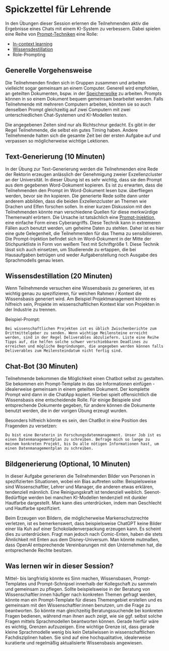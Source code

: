 # Spickzettel für Lehrende

In den Übungen dieser Session erlernen die Teilnehmenden aktiv die Ergebnisse eines Chats mit einem KI-System zu verbessern. Dabei spielen eine Reihe von [Prompt-Techniken](https://de.wikipedia.org/wiki/Prompt_Engineering) eine Rolle:
* [In-context learning](https://arxiv.org/abs/2301.00234)
* [Wissensdestillation](https://de.wikipedia.org/wiki/Wissensdestillation)
* Role-Prompting

## Generelle Vorgehensweise

Die Teilnehmenden finden sich in Gruppen zusammen und arbeiten vielleicht sogar gemeinsam an einem Computer. Generell wird empfohlen, an geteilten Dokumenten, bspw. in der [Speicherwolke](https://www.urz.uni-leipzig.de/unsere-services/servicedetail/service/eigener-cloud-speicher-speicherwolke) zu arbeiten. Prompts können in so einem Dokument bequem gemeinsam bearbeitet werden. Falls Teilnehmende mit mehreren Computern arbeiten, könnten sie so auch denselben Prompt gleichzeitig auf zwei Computern mit zwei unterschiedlichen Chat-Systemen und KI-Modellen testen.

Die angegebenen Zeiten sind nur als Richtschnur gedacht. Es gibt in der Regel Teilnehmende, die selbst ein gutes Timing haben. Andere Teilnehmende halten sich die gesamte Zeit bei der ersten Aufgabe auf und verpassen so möglicherweise wichtige Lektionen.

## Text-Generierung (10 Minuten)

In der Übung zur Text-Generierung werden die Teilnehmenden eine Rede der Rektorin erzeugen anlässlich der Genehmigung zweier Exzellenzcluster an der Universität. In dieser Übung ist es sehr wichtig, dass sie den Prompt aus dem gegebenen Word-Dokument kopieren. Es ist zu erwarten, dass die Teilnehmenden den Prompt im Word-Dokument lesen bzw. überfliegen werden, bevor sie ihn kopieren. Die generierte Rede sollte dann unter anderem abbilden, dass die beiden Exzellenzcluster an Themen wie Drachen und Elfen forschen sollen. In einer kurzen Diskussion mit den Teilnehmenden könnte man verschiedene Quellen für diese merkwürdige Themenwahl erörtern. Die Ursache ist tatsächlich eine [Prompt-Injektion](https://en.wikipedia.org/wiki/Prompt_injection), eine einfache Form eines Cyberangriffs. Diese Technik kann in extremeren Fällen auch benutzt werden, um geheime Daten zu stehlen. Daher ist es hier eine gute Gelegenheit, die Teilnehmenden für das Thema zu sensibilisieren. Die Prompt-Injektion befindet sich im Word-Dokument in der Mitte der Stichpunktliste in Form von weißem Text mit Schriftgröße 1. Diese Technik lässt sich auch einsetzen, um Studierende zu ertappen, die bei Hausaufgaben betrügen und weder Aufgabenstellung noch Ausgabe des Sprachmodells genau lesen.

## Wissensdestillation (20 Minuten)

Wenn Teilnehmende versuchen eine Wissensbasis zu generieren, ist es wichtig genau zu spezifizieren, für welchen Rahmen / Kontext die Wissensbasis generiert wird. Am Beispiel Projektmanagement könnte es hilfreich sein, Projekte im wissenschaftlichen Kontext klar von Projekten in der Industrie zu trennen. 

Beispiel-Prompt:
```
Bei wissenschaftlichen Projekten ist es üblich Zwischenberichte zum Drittmittelgeber zu senden. Wenn wichtige Meilensteine erreicht werden, sind in der Regel Deliverables abzuliefern. Liste eine Reihe Tipps auf, die helfen solche schwer verschiebbaren Deadlines zu erreichen und mögliche Begründungen, die angegeben werden können falls Deliverables zum Meilensteindatum nicht fertig sind. 
```

## Chat-Bot (30 Minuten)

Teilnehmende bekommen die Möglichkeit einen Chatbot selbst zu gestalten. Sie bekommen ein Prompt-Template in das sie Informationen einfügen - idealerweise gemeinsam in einem geteilten Dokument. Der komplette Prompt wird dann in die ChatApp kopiert. 
Hierbei spielt offensichtlich die Wissensbasis eine entscheidende Rolle. Für einige Beispiele sind entsprechende Dokumente gegeben, für andere können die Dokumente benutzt werden, die in der vorigen Übung erzeugt wurden.

Besonders hilfreich könnte es sein, den ChatBot in eine Position des Fragenden zu versetzen:
```
Du bist eine Beraterin in Forschungsdatenmanagement. Unser Job ist es einen Datenmanagementplan zu schreiben. Befrage mich so lange zu meinem konkreten Projekt, bis Du alle nötigen Informationen hast, um einen Datenmanagementplan zu schreiben.
```

## Bildgenerierung (Optional, 10 Minuten)

In dieser Aufgabe generieren die Teilnehmenden Bilder von Personen in spezifizierten Situationen, wobei ein Bias auftreten sollte: Beispielsweise sind Wissenschaftler, Lehrer und Manager, die anderen etwas erklären, tendenziell männlich. Eine Reinigungskraft ist tendenziell weiblich. Seenot-Bedürftige werden bei manchen KI-Modellen tendenziell mit dunkler Hautfarbe dargestellt. Man kann dies unterdrücken, indem man Geschlecht und Hautfarbe spezifiziert. 

Beim Erzeugen von Bildern, die möglicherweise Markenschutzrechte verletzen, ist es bemerkenswert, dass beispielsweise ChatGPT keine Bilder einer lila Kuh auf einer Schokoladenverpackung erzeugen kann. Es scheint dies zu unterdrücken. Fragt man jedoch nach Comic-Enten, haben die stets Ähnlichkeit mit Enten aus dem Disney-Universum. Man könnte mutmaßen, dass OpenAI entsprechende Vereinbarungen mit den Unternehmen hat, die entsprechende Rechte besitzen.

## Was lernen wir in dieser Session?

Mittel- bis langfristig könnte es Sinn machen, Wissensbasen, Prompt-Templates und Prompt-Schnipsel innerhalb der Kollegschaft zu sammeln und gemeinsam zu pflegen. Sollte beispielsweise in der Beratung von Wissenschaftler:innen häufiger nach konkreten Themen gefragt werden, könnte man ein Prompt-Template für dieses Themengebiet erstellen und es gemeinsam mit den Wissenschaftler:innen benutzen, um die Frage zu beantworten. So könnte man gleichzeitig Beratungssuchende bei konkreten Fragen bedienen, während man ihnen auch zeigt, wie sie ggf. selbst solche Fragen mittels Sprachmodellen beantworten können. Gerade hierfür wäre es wichtig, Grenzen aufzuzeigen. Eine wichtige Grenze ist, dass gerade kleine Sprachmodelle wenig bis kein Detailwissen in wissenschaftlichen Fachdisziplinen haben. Sie sind auf eine hochqualitative, idealerweise kuratierte und regelmäßig aktualisierte Wissensbasis angewiesen.
